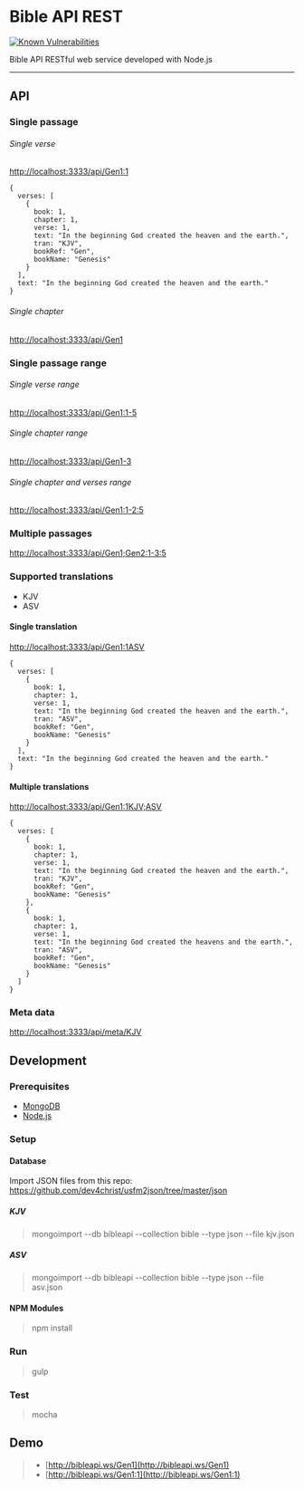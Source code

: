 # Bible API REST

[![Known Vulnerabilities](https://snyk.io/test/github/bibleapi/bibleapi-rest/badge.svg)](https://snyk.io/test/github/bibleapi/bibleapi-rest)

Bible API RESTful web service developed with Node.js

----

## API

### Single passage

###### Single verse
[http://localhost:3333/api/Gen1:1](http://localhost:3333/api/v1/Gen1:1)

```
{
  verses: [
    {
      book: 1,
      chapter: 1,
      verse: 1,
      text: "In the beginning God created the heaven and the earth.",
      tran: "KJV",
      bookRef: "Gen",
      bookName: "Genesis"
    }
  ],
  text: "In the beginning God created the heaven and the earth."
}
```

###### Single chapter
[http://localhost:3333/api/Gen1](http://localhost:3333/api/Gen1)

### Single passage range

###### Single verse range
[http://localhost:3333/api/Gen1:1-5](http://localhost:3333/api/Gen1:1-5)

###### Single chapter range
[http://localhost:3333/api/Gen1-3](http://localhost:3333/api/Gen1-3)

###### Single chapter and verses range
[http://localhost:3333/api/Gen1:1-2:5](http://localhost:3333/api/Gen1:1-2:5)

### Multiple passages
[http://localhost:3333/api/Gen1;Gen2:1-3:5](http://localhost:3333/api/Gen1;Gen2:1-3:5)

### Supported translations
- KJV
- ASV

#### Single translation
[http://localhost:3333/api/Gen1:1ASV](http://localhost:3333/api/Gen1:1ASV)

```
{
  verses: [
    {
      book: 1,
      chapter: 1,
      verse: 1,
      text: "In the beginning God created the heaven and the earth.",
      tran: "ASV",
      bookRef: "Gen",
      bookName: "Genesis"
    }
  ],
  text: "In the beginning God created the heaven and the earth."
}
```

#### Multiple translations
[http://localhost:3333/api/Gen1:1KJV;ASV](http://localhost:3333/api/Gen1:1KJV;ASV)

```
{
  verses: [
    {
      book: 1,
      chapter: 1,
      verse: 1,
      text: "In the beginning God created the heaven and the earth.",
      tran: "KJV",
      bookRef: "Gen",
      bookName: "Genesis"
    },
    {
      book: 1,
      chapter: 1,
      verse: 1,
      text: "In the beginning God created the heavens and the earth.",
      tran: "ASV",
      bookRef: "Gen",
      bookName: "Genesis"
    }
  ]
}
```

### Meta data
[http://localhost:3333/api/meta/KJV](http://localhost:3333/api/meta/KJV)

## Development

### Prerequisites
- [MongoDB](https://www.mongodb.org)
- [Node.js](https://www.nodejs.org)

### Setup

#### Database

Import JSON files from this repo:
https://github.com/dev4christ/usfm2json/tree/master/json

##### KJV
> mongoimport --db bibleapi --collection bible --type json --file kjv.json

##### ASV
> mongoimport --db bibleapi --collection bible --type json --file asv.json

#### NPM Modules
> npm install

### Run
> gulp

### Test
> mocha


## Demo
> - [http://bibleapi.ws/Gen1](http://bibleapi.ws/Gen1)
> - [http://bibleapi.ws/Gen1:1](http://bibleapi.ws/Gen1:1)
